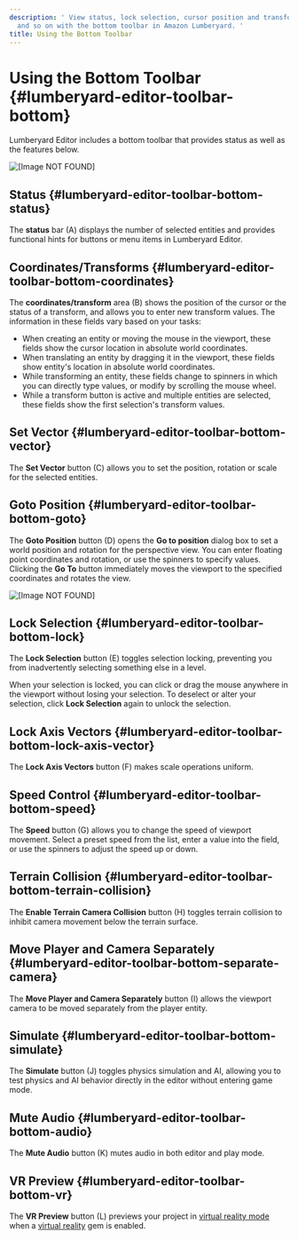 ```yaml
---
description: ' View status, lock selection, cursor position and transform status,
  and so on with the bottom toolbar in Amazon Lumberyard. '
title: Using the Bottom Toolbar
---
```

# Using the Bottom Toolbar {#lumberyard-editor-toolbar-bottom}

 Lumberyard Editor includes a bottom toolbar that provides status as well as the features below\.

![\[Image NOT FOUND\]](/images/userguide/editor-toolbar-bottom-1.25.png)

## Status {#lumberyard-editor-toolbar-bottom-status}

The **status** bar \(A\) displays the number of selected entities and provides functional hints for buttons or menu items in Lumberyard Editor\.

## Coordinates/Transforms {#lumberyard-editor-toolbar-bottom-coordinates}

The **coordinates/transform** area \(B\) shows the position of the cursor or the status of a transform, and allows you to enter new transform values\. The information in these fields vary based on your tasks:
+ When creating an entity or moving the mouse in the viewport, these fields show the cursor location in absolute world coordinates\.
+ When translating an entity by dragging it in the viewport, these fields show entity's location in absolute world coordinates\.
+ While transforming an entity, these fields change to spinners in which you can directly type values, or modify by scrolling the mouse wheel\.
+ While a transform button is active and multiple entities are selected, these fields show the first selection's transform values\.

## Set Vector {#lumberyard-editor-toolbar-bottom-vector}

The **Set Vector** button \(C\) allows you to set the position, rotation or scale for the selected entities\.

## Goto Position {#lumberyard-editor-toolbar-bottom-goto}

The **Goto Position** button \(D\) opens the **Go to position** dialog box to set a world position and rotation for the perspective view\. You can enter floating point coordinates and rotation, or use the spinners to specify values\. Clicking the **Go To** button immediately moves the viewport to the specified coordinates and rotates the view\.

![\[Image NOT FOUND\]](/images/userguide/editor-toolbar-bottom-goto-1.25.png)

## Lock Selection {#lumberyard-editor-toolbar-bottom-lock}

The **Lock Selection** button \(E\) toggles selection locking, preventing you from inadvertently selecting something else in a level\.

When your selection is locked, you can click or drag the mouse anywhere in the viewport without losing your selection\. To deselect or alter your selection, click **Lock Selection** again to unlock the selection\.

## Lock Axis Vectors {#lumberyard-editor-toolbar-bottom-lock-axis-vector}

The **Lock Axis Vectors** button \(F\) makes scale operations uniform\.

## Speed Control {#lumberyard-editor-toolbar-bottom-speed}

The **Speed** button \(G\) allows you to change the speed of viewport movement\. Select a preset speed from the list, enter a value into the field, or use the spinners to adjust the speed up or down\.

## Terrain Collision {#lumberyard-editor-toolbar-bottom-terrain-collision}

The **Enable Terrain Camera Collision** button \(H\) toggles terrain collision to inhibit camera movement below the terrain surface\.

## Move Player and Camera Separately {#lumberyard-editor-toolbar-bottom-separate-camera}

The **Move Player and Camera Separately** button \(I\) allows the viewport camera to be moved separately from the player entity\.

## Simulate {#lumberyard-editor-toolbar-bottom-simulate}

The **Simulate** button \(J\) toggles physics simulation and AI, allowing you to test physics and AI behavior directly in the editor without entering game mode\.

## Mute Audio {#lumberyard-editor-toolbar-bottom-audio}

The **Mute Audio** button \(K\) mutes audio in both editor and play mode\.

## VR Preview {#lumberyard-editor-toolbar-bottom-vr}

The **VR Preview** button \(L\) previews your project in [virtual reality mode](/docs/userguide/vr/preview.md) when a [virtual reality](/docs/userguide/vr/_index.md) gem is enabled\.